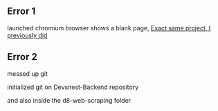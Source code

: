 ## Error 1
 launched chromium browser shows a blank page,
 [Exact same project, I previously did](https://github.com/nuhakhangr8/Job-Scrapper)
 
## Error 2
 messed up git
 
 initialized git on 
 Devsnest-Backend repository
 
 and also inside the d8-web-scraping folder
 
 
 
 
